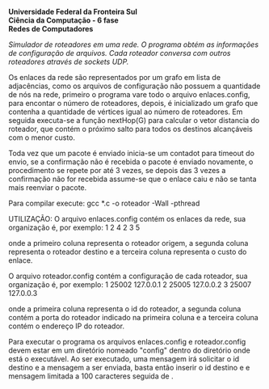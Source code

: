 <b>Universidade Federal da Fronteira Sul</b><br>
<b>Ciência da Computação - 6 fase</b><br>
<b>Redes de Computadores</b><br>

<i>Simulador de roteadores em uma rede. O programa obtém as informações de configuração de arquivos. Cada roteador
conversa com outros roteadores através de sockets UDP.</i>

Os enlaces da rede são representados por um grafo em lista de adjacências, como os arquivos de configuração não
possuem a quantidade de nós na rede, primeiro o programa vare todo o arquivo enlaces.config, para encontar o 
número de roteadores, depois, é inicializado um grafo que contenha a quantidade de vértices igual ao número de
roteadores. Em seguida executa-se a função nextHop(G) para calcular o vetor distancia do roteador, que contém
o próximo salto para todos os destinos alcançáveis com o menor custo.

Toda vez que um pacote é enviado inicia-se um contadot para timeout do envio, se a confirmação não é recebida
o pacote é enviado novamente, o procedimento se repete por até 3 vezes, se depois das 3 vezes a confirmação não
for recebida assume-se que o enlace caiu e não se tanta mais reenviar o pacote.

Para compilar execute: gcc *.c -o roteador -Wall -pthread

UTILIZAÇÃO:
O arquivo enlaces.config contém os enlaces da rede, sua organização é, por exemplo:
1 2 4
2 3 5

onde a primeiro coluna representa o roteador origem, a segunda coluna representa o roteador destino e a terceira
coluna representa o custo do enlace.

O arquivo roteador.config contém a configuração de cada roteador, sua organização é, por exemplo:
1 25002 127.0.0.1
2 25005 127.0.0.2
3 25007 127.0.0.3

onde a primeira coluna representa o id do roteador, a segunda coluna contém a porta do roteador indicado na primeira
coluna e a terceira coluna contém o endereço IP do roteador.

Para executar o programa os arquivos enlaces.config e roteador.config devem estar em um diretório nomeado "config"
dentro do diretório onde está o executável. Ao ser executado, uma mensagem irá solicitar o id destino e a mensagem
a ser enviada, basta então inserir o id destino e e mensagem limitada a 100 caracteres seguida de <enter>.
